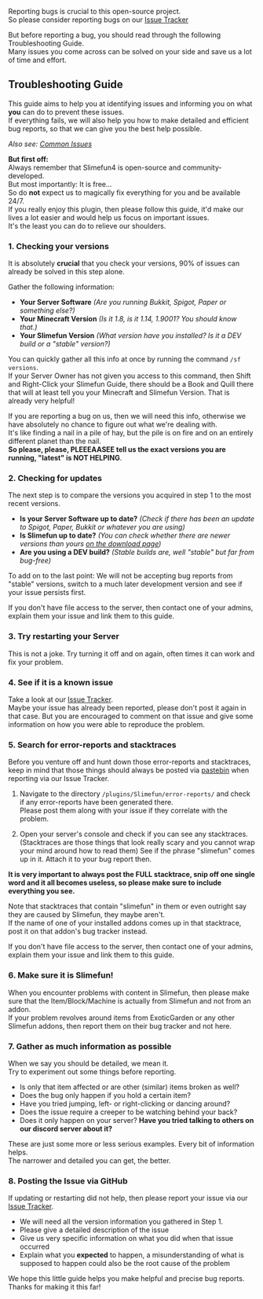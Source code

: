 Reporting bugs is crucial to this open-source project.<br>
So please consider reporting bugs on our [Issue Tracker](https://github.com/Slimefun/Slimefun4/issues)

But before reporting a bug, you should read through the following Troubleshooting Guide.<br>
Many issues you come across can be solved on your side and save us a lot of time and effort.

## Troubleshooting Guide

This guide aims to help you at identifying issues and informing you on what **you** can do to prevent these issues.<br>
If everything fails, we will also help you how to make detailed and efficient bug reports, so that we can give you the best help possible.

_Also see: [Common Issues](https://github.com/Slimefun/Slimefun4/wiki/Common-Issues)_

**But first off:**<br>
Always remember that Slimefun4 is open-source and community-developed.<br>
But most importantly: It is free...<br>
So do **not** expect us to magically fix everything for you and be available 24/7.<br>
If you really enjoy this plugin, then please follow this guide, it'd make our lives a lot easier and would help us focus on important issues.<br>
It's the least you can do to relieve our shoulders.

### 1. Checking your versions

It is absolutely **crucial** that you check your versions, 90% of issues can already be solved in this step alone.<br>

Gather the following information:
* **Your Server Software** *(Are you running Bukkit, Spigot, Paper or something else?)*
* **Your Minecraft Version** *(Is it 1.8, is it 1.14, 1.9001? You should know that.)*
* **Your Slimefun Version** *(What version have you installed? Is it a DEV build or a "stable" version?)*

You can quickly gather all this info at once by running the command `/sf versions`.<br>
If your Server Owner has not given you access to this command, then Shift and Right-Click your Slimefun Guide, there should be a Book and Quill there that will at least tell you your Minecraft and Slimefun Version. That is already very helpful!

If you are reporting a bug on us, then we will need this info, otherwise we have absolutely no chance to figure out what we're dealing with.<br>
It's like finding a nail in a pile of hay, but the pile is on fire and on an entirely different planet than the nail.<br>
**So please, please, PLEEEAASEE tell us the exact versions you are running, "latest" is NOT HELPING**.

### 2. Checking for updates

The next step is to compare the versions you acquired in step 1 to the most recent versions.

* **Is your Server Software up to date?** *(Check if there has been an update to Spigot, Paper, Bukkit or whatever you are using)*
* **Is Slimefun up to date?** *(You can check whether there are newer versions than yours [on the download page](https://thebusybiscuit.github.io/builds/TheBusyBiscuit/Slimefun4/master/))*
* **Are you using a DEV build?** *(Stable builds are, well "stable" but far from bug-free)*

To add on to the last point: We will not be accepting bug reports from "stable" versions, switch to a much later development version and see if your issue persists first.

If you don't have file access to the server, then contact one of your admins, explain them your issue and link them to this guide.

### 3. Try restarting your Server

This is not a joke. Try turning it off and on again, often times it can work and fix your problem.

### 4. See if it is a known issue

Take a look at our [Issue Tracker](https://github.com/Slimefun/Slimefun4/issues).<br>
Maybe your issue has already been reported, please don't post it again in that case.
But you are encouraged to comment on that issue and give some information on how you were able to reproduce the problem.

### 5. Search for error-reports and stacktraces

Before you venture off and hunt down those error-reports and stacktraces, keep in mind that those things should always be posted via [pastebin](https://pastebin.com/) when reporting via our Issue Tracker.

1. Navigate to the directory `/plugins/Slimefun/error-reports/` and check if any error-reports have been generated there.<br>
Please post them along with your issue if they correlate with the problem.

2. Open your server's console and check if you can see any stacktraces.<br>
(Stacktraces are those things that look really scary and you cannot wrap your mind around how to read them)
See if the phrase "slimefun" comes up in it. Attach it to your bug report then.

**It is very important to always post the FULL stacktrace, snip off one single word and it all becomes useless, so please make sure to include everything you see.**

Note that stacktraces that contain "slimefun" in them or even outright say they are caused by Slimefun, they maybe aren't.<br>
If the name of one of your installed addons comes up in that stacktrace, post it on that addon's bug tracker instead.

If you don't have file access to the server, then contact one of your admins, explain them your issue and link them to this guide.

### 6. Make sure it is Slimefun!

When you encounter problems with content in Slimefun, then please make sure that the Item/Block/Machine is actually from Slimefun and not from an addon.<br>
If your problem revolves around items from ExoticGarden or any other Slimefun addons, then report them on their bug tracker and not here.

### 7. Gather as much information as possible

When we say you should be detailed, we mean it.<br>
Try to experiment out some things before reporting.

* Is only that item affected or are other (similar) items broken as well?
* Does the bug only happen if you hold a certain item?
* Have you tried jumping, left- or right-clicking or dancing around?
* Does the issue require a creeper to be watching behind your back?
* Does it only happen on your server? **Have you tried talking to others on our discord server about it?**

These are just some more or less serious examples. Every bit of information helps.<br>
The narrower and detailed you can get, the better.

### 8. Posting the Issue via GitHub

If updating or restarting did not help, then please report your issue via our [Issue Tracker](https://github.com/Slimefun/Slimefun4/issues/).

* We will need all the version information you gathered in Step 1.
* Please give a detailed description of the issue
* Give us very specific information on what you did when that issue occurred
* Explain what you **expected** to happen, a misunderstanding of what is supposed to happen could also be the root cause of the problem

We hope this little guide helps you make helpful and precise bug reports.<br>
Thanks for making it this far!
